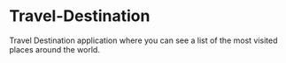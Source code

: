 # Travel-Destination
Travel Destination application where you can see a list of the most visited places around the world.

